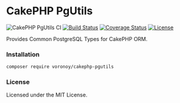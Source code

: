 # CakePHP PgUtils

![CakePHP PgUtils CI](https://github.com/voronoy/cakephp-pgutils/workflows/CakePHP%20PgUtils%20CI/badge.svg)
[![Build Status](https://img.shields.io/travis/org/voronoy/cakephp-pgutils?style=flat-square)](https://travis-ci.org/github/voronoy/cakephp-pgutils)
[![Coverage Status](https://img.shields.io/codecov/c/gh/voronoy/cakephp-pgutils?style=flat-)](https://codecov.io/gh/voronoy/cakephp-pgutils)
[![License](https://img.shields.io/badge/license-MIT-blue.svg?style=flat)](https://packagist.org/packages/voronoy/cakephp-pgutils)

Provides Common PostgreSQL Types for CakePHP ORM.

### Installation

```bash
composer require voronoy/cakephp-pgutils
```


### License

Licensed under the MIT License.
